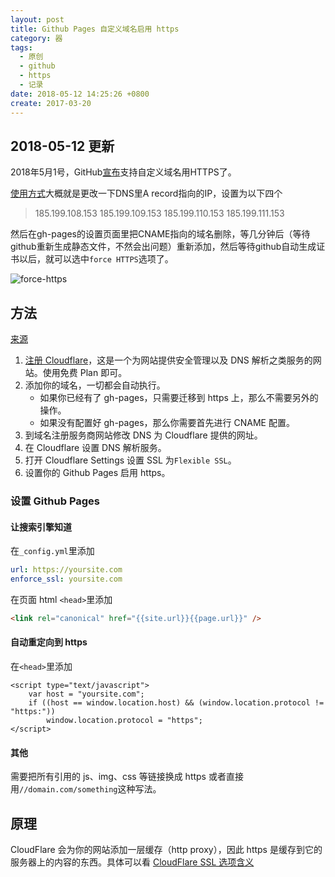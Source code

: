 ```yaml
---
layout: post
title: Github Pages 自定义域名启用 https
category: 器
tags:
  - 原创
  - github
  - https
  - 记录
date: 2018-05-12 14:25:26 +0800
create: 2017-03-20
---
```


## 2018-05-12 更新
2018年5月1号，GitHub[宣布](https://blog.github.com/2018-05-01-github-pages-custom-domains-https/)支持自定义域名用HTTPS了。

[使用方式](https://help.github.com/articles/setting-up-an-apex-domain/)大概就是更改一下DNS里A record指向的IP，设置为以下四个

> 185.199.108.153
> 185.199.109.153
> 185.199.110.153
> 185.199.111.153

然后在gh-pages的设置页面里把CNAME指向的域名删除，等几分钟后（等待github重新生成静态文件，不然会出问题）重新添加，然后等待github自动生成证书以后，就可以选中`force HTTPS`选项了。

![force-https](https://i.loli.net/2018/05/12/5af68c48ce661.png)

## 方法
[来源](https://sheharyar.me/blog/free-ssl-for-github-pages-with-custom-domains/)

1. [注册 Cloudflare](https://support.cloudflare.com/hc/en-us/articles/201720164-Sign-up-planning-guide)，这是一个为网站提供安全管理以及 DNS 解析之类服务的网站。使用免费 Plan 即可。
2. 添加你的域名，一切都会自动执行。
    * 如果你已经有了 gh-pages，只需要迁移到 https 上，那么不需要另外的操作。
    * 如果没有配置好 gh-pages，那么你需要首先进行 CNAME 配置。
3. 到域名注册服务商网站修改 DNS 为 Cloudflare 提供的网址。
4. 在 Cloudflare 设置 DNS 解析服务。
5. 打开 Cloudflare Settings 设置 SSL 为`Flexible SSL`。
6. 设置你的 Github Pages 启用 https。

### 设置 Github Pages

#### 让搜索引擎知道
在`_config.yml`里添加

```yaml
url: https://yoursite.com
enforce_ssl: yoursite.com
```

在页面 html `<head>`里添加

```html
<link rel="canonical" href="{{site.url}}{{page.url}}" />
```

#### 自动重定向到 https
在`<head>`里添加

```
<script type="text/javascript">
    var host = "yoursite.com";
    if ((host == window.location.host) && (window.location.protocol != "https:"))
        window.location.protocol = "https";
</script>
```

#### 其他
需要把所有引用的 js、img、css 等链接换成 https 或者直接用`//domain.com/something`这种写法。

## 原理
CloudFlare 会为你的网站添加一层缓存（http proxy），因此 https 是缓存到它的服务器上的内容的东西。具体可以看 [CloudFlare SSL 选项含义](https://support.cloudflare.com/hc/en-us/articles/200170416-What-do-the-SSL-options-mean-)
